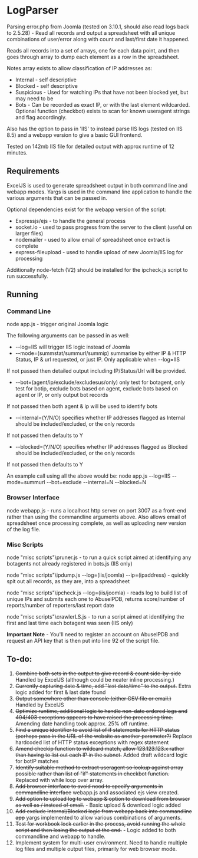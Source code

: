 # LogParser
Parsing error.php from Joomla (tested on 3.10.1, should also read logs back to 2.5.28) - Read all records and output a spreadsheet with all unique combinations of user/error along with count and last/first date it happened.

Reads all records into a set of arrays, one for each data point, and then goes through array to dump each element as a row in the spreadsheet.

Notes array exists to allow classification of IP addresses as:

* Internal - self descriptive
* Blocked - self descriptive
* Suspicious - Used for watching IPs that have not been blocked yet, but may need to be
* Bots - Can be recorded as exact IP, or with the last element wildcarded. Optional function (checkbot) exists to scan for known useragent strings and flag accordingly.

Also has the option to pass in 'IIS' to instead parse IIS logs (tested on IIS 8.5) and a webapp version to give a basic GUI frontend.

Tested on 142mb IIS file for detailed output with approx runtime of 12 minutes.

## Requirements
ExcelJS is used to generate spreadsheet output in both command line and webapp modes.
Yargs is used in the command line application to handle the various arguments that can be passed in.

Optional dependencies exist for the webapp version of the script:
* Expressjs/ejs - to handle the general process
* socket.io - used to pass progress from the server to the client (useful on larger files)
* nodemailer - used to allow email of spreadsheet once extract is complete
* express-fileupload - used to handle upload of new Joomla/IIS log for processing

Additionally node-fetch (V2) should be installed for the ipcheck.js script to run successfully.

## Running

### Command Line

node app.js - trigger original Joomla logic

The following arguments can be passed in as well:
* --log=IIS will trigger IIS logic instead of Joomla
* --mode=(summstat/summurl/summip) summarise by either IP & HTTP Status, IP & url requested, or just IP. Only applicable when --log=IIS

If not passed then detailed output including IP/Status/Url will be provided.

* --bot=(agent/ip/exclude/excludesus/only) only test for botagent, only test for botip, exclude bots based on agent, exclude bots based on agent or IP, or only output bot records

If not passed then both agent & ip will be used to identify bots

* --internal=(Y/N/O) specifies whether IP addresses flagged as Internal should be included/excluded, or the only records

If not passed then defaults to Y

* --blocked=(Y/N/O) specifies whether IP addresses flagged as Blocked should be included/excluded, or the only records

If not passed then defaults to Y

An example call using all the above would be:
node app.js --log=IIS --mode=summurl --bot=exclude --internal=N --blocked=N

### Browser Interface

node webapp.js - runs a localhost http server on port 3007 as a front-end rather than using the commandline arguments above. Also allows email of spreadsheet once processing complete, as well as uploading new version of the log file.

### Misc Scripts

node "misc scripts"\pruner.js - to run a quick script aimed at identifying any botagents not already registered in bots.js (IIS only)

node "misc scripts"\ipdump.js --log=(iis/joomla) --ip=(ipaddress) - quickly spit out all records, as they are, into a spreadsheet

node "misc scripts"\ipcheck.js --log=(iis/joomla) - reads log to build list of unique IPs and submits each one to AbuseIPDB, returns score/number of reports/number of reporters/last report date

node "misc scripts"\crawlerLS.js - to run a script aimed at identifying the first and last time each botagent was seen (IIS only)

**Important Note** - You'll need to register an account on AbuseIPDB and request an API key that is then put into line 92 of the script file.

## To-do:
1. ~~Combine both sets in the output to give record & count side-by-side~~ Handled by ExcelJS (although could be neater inline processing.)
2. ~~Currently capturing date & time, add "last date/time" to the output.~~ Extra logic added for first & last date found
3. ~~Output somewhere other than console (either CSV file or email.)~~ Handled by ExcelJS
4. ~~Optimize runtime, additional logic to handle non-date ordered logs and 404/403 exceptions appears to have raised the processing time.~~ Amending date handling took approx. 25% off runtime.
5. ~~Find a unique identifier to avoid list of if statements for HTTP status (perhaps pass in the URL of the website as another parameter?)~~ Replace hardcoded list of HTTP status exceptions with regex statement
6. ~~Amend checkip function to wildcard match, allow 123.123.123.x rather than having to list out each IP in the subnet.~~ Added draft wildcard logic for botIP matches
7. ~~Identify suitable method to extract useragent so lookup against array possible rather than list of "if" statements in checkbot function.~~ Replaced with while loop over array.
8. ~~Add browser interface to avoid need to specify arguments in commandline interface~~ webapp.js and associated ejs view created.
9. ~~Add option to upload log to webapp & option to download from browser as well as / instead of email.~~ - Basic upload & download logic added
10. ~~Add exclude Internal/Blocked logic from webapp back into commandline app~~ yargs implemented to allow various combinations of arguments.
11. ~~Test for workbook lock earlier in the process, avoid running the whole script and then losing the output at the end.~~ - Logic added to both commandline and webapp to handle.
12. Implement system for multi-user environment. Need to handle multiple log files and multiple output files, primarily for web browser mode.